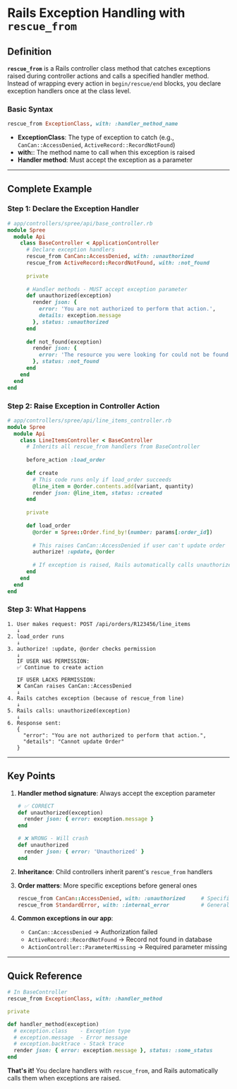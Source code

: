# Rails Exception Handling with `rescue_from`

## Definition

**`rescue_from`** is a Rails controller class method that catches exceptions raised during controller actions and calls a specified handler method. Instead of wrapping every action in `begin/rescue/end` blocks, you declare exception handlers once at the class level.

### Basic Syntax

```ruby
rescue_from ExceptionClass, with: :handler_method_name
```

- **ExceptionClass**: The type of exception to catch (e.g., `CanCan::AccessDenied`, `ActiveRecord::RecordNotFound`)
- **with:**: The method name to call when this exception is raised
- **Handler method**: Must accept the exception as a parameter

---

## Complete Example

### Step 1: Declare the Exception Handler

```ruby
# app/controllers/spree/api/base_controller.rb
module Spree
  module Api
    class BaseController < ApplicationController
      # Declare exception handlers
      rescue_from CanCan::AccessDenied, with: :unauthorized
      rescue_from ActiveRecord::RecordNotFound, with: :not_found
      
      private
      
      # Handler methods - MUST accept exception parameter
      def unauthorized(exception)
        render json: { 
          error: 'You are not authorized to perform that action.',
          details: exception.message 
        }, status: :unauthorized
      end
      
      def not_found(exception)
        render json: { 
          error: 'The resource you were looking for could not be found.' 
        }, status: :not_found
      end
    end
  end
end
```

### Step 2: Raise Exception in Controller Action

```ruby
# app/controllers/spree/api/line_items_controller.rb
module Spree
  module Api
    class LineItemsController < BaseController
      # Inherits all rescue_from handlers from BaseController
      
      before_action :load_order
      
      def create
        # This code runs only if load_order succeeds
        @line_item = @order.contents.add(variant, quantity)
        render json: @line_item, status: :created
      end
      
      private
      
      def load_order
        @order = Spree::Order.find_by!(number: params[:order_id])
        
        # This raises CanCan::AccessDenied if user can't update order
        authorize! :update, @order
        
        # If exception is raised, Rails automatically calls unauthorized(exception)
      end
    end
  end
end
```

### Step 3: What Happens

```
1. User makes request: POST /api/orders/R123456/line_items
   ↓
2. load_order runs
   ↓
3. authorize! :update, @order checks permission
   ↓
   IF USER HAS PERMISSION:
   ✅ Continue to create action
   
   IF USER LACKS PERMISSION:
   ❌ CanCan raises CanCan::AccessDenied
   ↓
4. Rails catches exception (because of rescue_from line)
   ↓
5. Rails calls: unauthorized(exception)
   ↓
6. Response sent:
   {
     "error": "You are not authorized to perform that action.",
     "details": "Cannot update Order"
   }
```

---

## Key Points

1. **Handler method signature**: Always accept the exception parameter
   ```ruby
   # ✅ CORRECT
   def unauthorized(exception)
     render json: { error: exception.message }
   end
   
   # ❌ WRONG - Will crash
   def unauthorized
     render json: { error: 'Unauthorized' }
   end
   ```

2. **Inheritance**: Child controllers inherit parent's `rescue_from` handlers

3. **Order matters**: More specific exceptions before general ones
   ```ruby
   rescue_from CanCan::AccessDenied, with: :unauthorized     # Specific
   rescue_from StandardError, with: :internal_error          # General
   ```

4. **Common exceptions in our app**:
   - `CanCan::AccessDenied` → Authorization failed
   - `ActiveRecord::RecordNotFound` → Record not found in database
   - `ActionController::ParameterMissing` → Required parameter missing

---

## Quick Reference

```ruby
# In BaseController
rescue_from ExceptionClass, with: :handler_method

private

def handler_method(exception)
  # exception.class    - Exception type
  # exception.message  - Error message
  # exception.backtrace - Stack trace
  render json: { error: exception.message }, status: :some_status
end
```

**That's it!** You declare handlers with `rescue_from`, and Rails automatically calls them when exceptions are raised.
